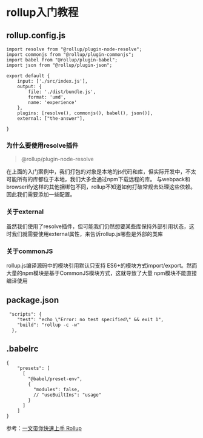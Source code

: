 # rollup入门教程

## rollup.config.js

```
import resolve from "@rollup/plugin-node-resolve";
import commonjs from "@rollup/plugin-commonjs";
import babel from "@rollup/plugin-babel";
import json from "@rollup/plugin-json";

export default {
    input: ['./src/index.js'],
    output: {
        file: './dist/bundle.js',
        format: 'umd',
        name: 'experience'
    },
    plugins: [resolve(), commonjs(), babel(), json()],
    external: ["the-answer"],

}
```
### 为什么要使用resolve插件

> @rollup/plugin-node-resolve

在上面的入门案例中，我们打包的对象是本地的js代码和库，但实际开发中，不太可能所有的库都位于本地，我们大多会通过npm下载远程的库。
与webpack和browserify这样的其他捆绑包不同，rollup不知道如何打破常规去处理这些依赖。因此我们需要添加一些配置。

### 关于external

虽然我们使用了resolve插件，但可能我们仍然想要某些库保持外部引用状态，这时我们就需要使用external属性，来告诉rollup.js哪些是外部的类库

### 关于commonJS

rollup.js编译源码中的模块引用默认只支持 ES6+的模块方式import/export。然而大量的npm模块是基于CommonJS模块方式，这就导致了大量 npm模块不能直接编译使用

## package.json

```
 "scripts": {
    "test": "echo \"Error: no test specified\" && exit 1",
    "build": "rollup -c -w"
  },
```

## .babelrc

```
{
    "presets": [
      [
        "@babel/preset-env",
        {
          "modules": false,
          // "useBuiltIns": "usage"
        }
      ]
    ]
}
```

参考：[一文带你快速上手 Rollup](https://mp.weixin.qq.com/s/S-WgcO9aFrYp2tvnMMsRPg)